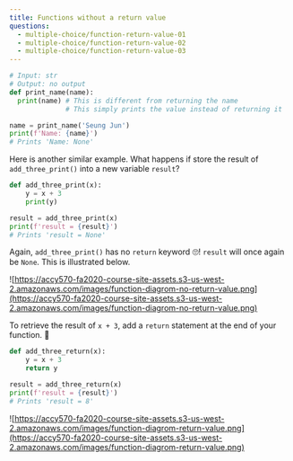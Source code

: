 ```yaml
---
title: Functions without a return value
questions:
  - multiple-choice/function-return-value-01
  - multiple-choice/function-return-value-02
  - multiple-choice/function-return-value-03
---
```


```python
# Input: str
# Output: no output
def print_name(name):
  print(name) # This is different from returning the name
              # This simply prints the value instead of returning it

name = print_name('Seung Jun')
print(f'Name: {name}')
# Prints 'Name: None'
```

Here is another similar example. What happens if store the result of `add_three_print()` into a new variable `result`?

```python
def add_three_print(x):
    y = x + 3
    print(y)

result = add_three_print(x)
print(f'result = {result}')
# Prints 'result = None'
```

Again, `add_three_print()` has no `return` keyword 🙄! `result` will once again be `None`. This is illustrated below.

![https://accy570-fa2020-course-site-assets.s3-us-west-2.amazonaws.com/images/function-diagrom-no-return-value.png](https://accy570-fa2020-course-site-assets.s3-us-west-2.amazonaws.com/images/function-diagrom-no-return-value.png)

To retrieve the result of `x + 3`, add a `return` statement at the end of your function. 🤹

```python
def add_three_return(x):
    y = x + 3
    return y

result = add_three_return(x)
print(f'result = {result}')
# Prints 'result = 8'
```

![https://accy570-fa2020-course-site-assets.s3-us-west-2.amazonaws.com/images/function-diagrom-return-value.png](https://accy570-fa2020-course-site-assets.s3-us-west-2.amazonaws.com/images/function-diagrom-return-value.png)
